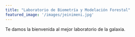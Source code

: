 ```yaml
---
title: "Laboratorio de Biometría y Modelación Forestal"
featured_image: '/images/jeinimeni.jpg'
---
```

Te damos la bienvenida al mejor laboratorio de la galaxia.
